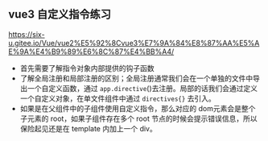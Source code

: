 ## vue3 自定义指令练习
https://six-u.gitee.io/Vue/vue2%E5%92%8Cvue3%E7%9A%84%E8%87%AA%E5%AE%9A%E4%B9%89%E6%8C%87%E4%BB%A4/
- 首先需要了解指令对象内部提供的钩子函数
- 了解全局注册和局部注册的区别；全局注册通常我们会在一个单独的文件中导出一个自定义函数，通过 `app.directive`()去注册。局部的话我们会通过定义一个自定义对象，在单文件组件中通过 `directives{}` 去引入。
- 如果是在父组件中的子组件使用自定义指令，那么对应的 dom元素会是整个子元素的 root，如果子组件存在多个 root 节点的时候会提示错误信息，所以保险起见还是在 template 内加上一个 div。